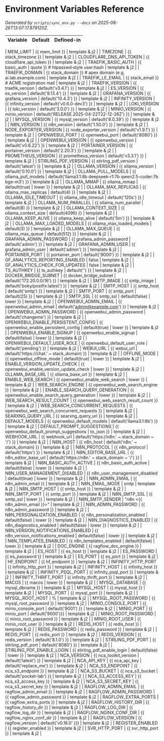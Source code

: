 # Environment Variables Reference

_Generated by `scripts/sync_env.py --docs` on 2025-08-26T13:07:17.879120Z._

| Variable | Default | Defined-in |
|----------|---------|-----------|

| MEM_LIMIT | {{ mem_limit }} | template & j2 |
| TIMEZONE | {{ stack_timezone }} | template & j2 |
| CLOUDFLARE_DNS_API_TOKEN | {{ cloudflare_api_token }} | template & j2 |
| TRAEFIK_BASIC_AUTH | {{ basic_auth \| quote }}        # htpasswd‑style user:hash | template & j2 |
| TRAEFIK_DOMAIN | {{ stack_domain }}          # apex domain (e.g. ai.lab.example.com) | template & j2 |
| TRAEFIK_LE_EMAIL | {{ stack_email }}         # ACME registration mail | template & j2 |
| TRAEFIK_VERSION | {{ traefik_version \| default('v3.4.1') }} | template & j2 |
| ES_VERSION | {{ es_version \| default('8.13.4') }} | template & j2 |
| GRAFANA_VERSION | {{ grafana_version \| default('10.4.3') }} | template & j2 |
| INFINITY_VERSION | {{ infinity_version \| default('v0.6.0-dev3') }} | template & j2 |
| LOKI_VERSION | {{ loki_version \| default('3.0.0') }} | template & j2 |
| MINIO_VERSION | {{ minio_version \| default('RELEASE.2025-04-22T22-12-26Z') }} | template & j2 |
| MYSQL_VERSION | {{ mysql_version \| default('8.0.39') }} | template & j2 |
| N8N_VERSION | {{ n8n_version \| default('1.50.0') }} | template & j2 |
| NODE_EXPORTER_VERSION | {{ node_exporter_version \| default('v1.9.1') }} | template & j2 |
| OPENWEBUI_PORT | {{ openwebui_port \| default('8080') }} | template & j2 |
| OPENWEBUI_VERSION | {{ openwebui_version \| default('v0.6.22') }} | template & j2 |
| PORTAINER_VERSION | {{ portainer_version \| default('2.20.3') }} | template & j2 |
| PROMETHEUS_VERSION | {{ prometheus_version \| default('v3.3.1') }} | template & j2 |
| STIRLING_PDF_VERSION | {{ stirling_pdf_version \| default('latest') }} | template & j2 |
| OLLAMA_VERSION | {{ ollama_version \| default('0.10.0') }} | template & j2 |
| OLLAMA_PULL_MODELS | {{ ollama_pull_models \| default('llama3.1:8b deepseek-r1:7b qwen2.5-coder:7b bge-m3') }} | template & j2 |
| OLLAMA_MMAP | {{ ollama_mmap \| default(true) \| lower }} | template & j2 |
| OLLAMA_MAX_REPLICAS | {{ ollama_max_replicas \| default(4) }} | template & j2 |
| OLLAMA_IDLE_TIMEOUT | {{ ollama_idle_timeout \| default('120s') }} | template & j2 |
| OLLAMA_NUM_PARALLEL | {{ ollama_num_parallel \| default(8) }} | template & j2 |
| OLLAMA_CONTEXT_SIZE | {{ ollama_context_size \| default(4096) }} | template & j2 |
| OLLAMA_KEEP_ALIVE | {{ ollama_keep_alive \| default('5m') }} | template & j2 |
| OLLAMA_MAX_LOADED_MODELS | {{ ollama_max_loaded_models \| default(3) }} | template & j2 |
| OLLAMA_MAX_QUEUE | {{ ollama_max_queue \| default(512) }} | template & j2 |
| GRAFANA_ADMIN_PASSWORD | {{ grafana_admin_password \| default('admin') }} | template & j2 |
| GRAFANA_ADMIN_USER | {{ grafana_admin_user \| default('admin') }} | template & j2 |
| PORTAINER_PORT | {{ portainer_port \| default('9000') }} | template & j2 |
| GF_ANALYTICS_REPORTING_ENABLED | false | template & j2 |
| GF_ANALYTICS_CHECK_FOR_UPDATES | false | template & j2 |
| TS_AUTHKEY | {{ ts_authkey \| default('') }} | template & j2 |
| DOCKER_BRIDGE_SUBNET | {{ docker_bridge_subnet \| default('172.20.0.0/16') }} | template & j2 |
| SMTP_IMAGE | {{ smtp_image \| default('boky/postfix:latest') }} | template & j2 |
| SMTP_HOST | {{ smtp_host \| default('smtp') }} | template & j2 |
| SMTP_PORT | {{ smtp_port \| default(25) }} | template & j2 |
| SMTP_SSL | {{ smtp_ssl \| default(false) \| lower }} | template & j2 |
| OPENWEBUI_ADMIN_EMAIL | {{ openwebui_admin_email \| default('admin@example.com') }} | template & j2 |
| OPENWEBUI_ADMIN_PASSWORD | {{ openwebui_admin_password \| default('changeme') }} | template & j2 |
| OPENWEBUI_ENABLE_PERSISTENT_CONFIG | {{ openwebui_enable_persistent_config \| default(true) \| lower }} | template & j2 |
| OPENWEBUI_ENABLE_SIGNUP | {{ openwebui_enable_signup \| default(false) \| lower }} | template & j2 |
| OPENWEBUI_DEFAULT_USER_ROLE | {{ openwebui_default_user_role \| default('pending') }} | template & j2 |
| WEBUI_URL | {{ webui_url \| default('https://chat.' ~ stack_domain) }} | template & j2 |
| OFFLINE_MODE | {{ openwebui_offline_mode \| default(true) \| lower }} | template & j2 |
| ENABLE_VERSION_UPDATE_CHECK | {{ openwebui_enable_version_update_check \| lower }} | template & j2 |
| OLLAMA_BASE_URL | {{ ollama_base_url }} | template & j2 |
| ENABLE_WEB_SEARCH | {{ openwebui_enable_web_search \| lower }} | template & j2 |
| WEB_SEARCH_ENGINE | {{ openwebui_web_search_engine }} | template & j2 |
| ENABLE_SEARCH_QUERY_GENERATION | {{ openwebui_enable_search_query_generation \| lower }} | template & j2 |
| WEB_SEARCH_RESULT_COUNT | {{ openwebui_web_search_result_count }} | template & j2 |
| WEB_SEARCH_CONCURRENT_REQUESTS | {{ openwebui_web_search_concurrent_requests }} | template & j2 |
| SEARXNG_QUERY_URL | {{ searxng_query_url }} | template & j2 |
| DEFAULT_MODELS | {{ openwebui_default_models \| default('llama3.1:8b') }} | template & j2 |
| DEFAULT_PROMPT_SUGGESTIONS | {{ openwebui_default_prompt_suggestions \| to_json }} | template & j2 |
| WEBHOOK_URL | {{ webhook_url \| default('https://n8n.' ~ stack_domain ~ '/') }} | template & j2 |
| N8N_HOST | {{ n8n_host \| default('n8n.' ~ stack_domain) }} | template & j2 |
| N8N_PROTOCOL | {{ n8n_protocol \| default('https') }} | template & j2 |
| N8N_EDITOR_BASE_URL | {{ n8n_editor_base_url \| default('https://n8n.' ~ stack_domain ~ '/') }} | template & j2 |
| N8N_BASIC_AUTH_ACTIVE | {{ n8n_basic_auth_active \| default(false) \| lower }} | template & j2 |
| N8N_USER_MANAGEMENT_DISABLED | {{ n8n_user_management_disabled \| default(true) \| lower }} | template & j2 |
| N8N_ADMIN_EMAIL | {{ n8n_admin_email }} | template & j2 |
| N8N_EMAIL_MODE | smtp | template & j2 |
| N8N_SMTP_HOST | {{ smtp_host }} | template & j2 |
| N8N_SMTP_PORT | {{ smtp_port }} | template & j2 |
| N8N_SMTP_SSL | {{ smtp_ssl \| lower }} | template & j2 |
| N8N_SMTP_SENDER | "n8n <{{ n8n_admin_email }}>" | template & j2 |
| N8N_ADMIN_PASSWORD | {{ n8n_admin_password }} | template & j2 |
| N8N_PERSONALIZATION_ENABLED | {{ n8n_personalization_enabled \| default(false) \| lower }} | template & j2 |
| N8N_DIAGNOSTICS_ENABLED | {{ n8n_diagnostics_enabled \| default(false) \| lower }} | template & j2 |
| N8N_VERSION_NOTIFICATIONS_ENABLED | {{ n8n_version_notifications_enabled \| default(false) \| lower }} | template & j2 |
| N8N_TEMPLATES_ENABLED | {{ n8n_templates_enabled \| default(false) \| lower }} | template & j2 |
| DOC_ENGINE | {{ ragflow_doc_engine }} | template & j2 |
| ES_HOST | {{ es_host }} | template & j2 |
| ES_PASSWORD | {{ es_password }} | template & j2 |
| ES_PORT | {{ es_port }} | template & j2 |
| HF_ENDPOINT | {{ hf_endpoint }} | template & j2 |
| INFINITY_HTTP_PORT | {{ infinity_http_port }} | template & j2 |
| INFINITY_HOST | {{ infinity_host }} | template & j2 |
| INFINITY_PSQL_PORT | {{ infinity_psql_port }} | template & j2 |
| INFINITY_THRIFT_PORT | {{ infinity_thrift_port }} | template & j2 |
| MACOS | {{ macos \| lower }} | template & j2 |
| MYSQL_DATABASE | {{ mysql_dbname }} | template & j2 |
| MYSQL_HOST | {{ mysql_host }} | template & j2 |
| MYSQL_PORT | {{ mysql_port }} | template & j2 |
| MYSQL_ROOT_HOST | % | template & j2 |
| MYSQL_ROOT_PASSWORD | {{ mysql_root_password }} | template & j2 |
| MINIO_CONSOLE_PORT | {{ minio_console_port \| default('9001') }} | template & j2 |
| MINIO_PORT | {{ minio_port \| default('9000')}} | template & j2 |
| MINIO_ROOT_PASSWORD | {{ minio_root_password }} | template & j2 |
| MINIO_ROOT_USER | {{ minio_root_user }} | template & j2 |
| REDIS_HOST | {{ redis_host }} | template & j2 |
| REDIS_PASSWORD | {{ redis_password }} | template & j2 |
| REDIS_PORT | {{ redis_port }} | template & j2 |
| REDIS_VERSION | {{ redis_version \| default('8.1.0') }} | template & j2 |
| STIRLING_PDF_PORT | {{ stirling_pdf_port \| default('8080') }} | template & j2 |
| STIRLING_PDF_ENABLE_LOGIN | {{ stirling_pdf_enable_login \| default(false) \| lower }} | template & j2 |
| NCA_VERSION | {{ nca_toolkit_version \| default('latest') }} | template & j2 |
| NCA_API_KEY | {{ nca_api_key \| default('replace_me') }} | template & j2 |
| NCA_S3_ENDPOINT | {{ nca_s3_endpoint }} | template & j2 |
| NCA_S3_BUCKET | {{ nca_s3_bucket \| default('pocket-lab') }} | template & j2 |
| NCA_S3_ACCESS_KEY | {{ nca_s3_access_key }} | template & j2 |
| NCA_S3_SECRET_KEY | {{ nca_s3_secret_key }} | template & j2 |
| RAGFLOW_ADMIN_EMAIL | {{ ragflow_admin_email }} | template & j2 |
| RAGFLOW_ADMIN_PASSWORD | {{ ragflow_admin_password }} | template & j2 |
| RAGFLOW_EXTRA_PORTS | {{ ragflow_extra_ports }} | template & j2 |
| RAGFLOW_HISTORY_DIR | {{ ragflow_history_dir }} | template & j2 |
| RAGFLOW_LOG_DIR | {{ ragflow_log_dir }} | template & j2 |
| RAGFLOW_NGINX_CONF_DIR | {{ ragflow_nginx_conf_dir }} | template & j2 |
| RAGFLOW_VERSION | {{ ragflow_version \| default('v0.18.0' )}} | template & j2 |
| REGISTER_ENABLED | {{ register_enabled }} | template & j2 |
| SVR_HTTP_PORT | {{ svr_http_port }} | template & j2 |
